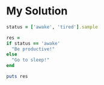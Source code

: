 # My Solution

```ruby
status = ['awake', 'tired'].sample

res =
if status == 'awake'
  "Be productive!"
else
  "Go to sleep!"
end

puts res
```
